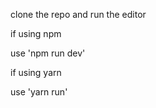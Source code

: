 clone the repo and run the editor 

if using npm 

use 'npm run dev'

if using yarn

use 'yarn run'
